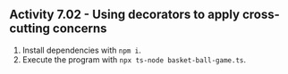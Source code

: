 ## Activity 7.02 - Using decorators to apply cross-cutting concerns

1. Install dependencies with `npm i`.
2. Execute the program with `npx ts-node basket-ball-game.ts`.
